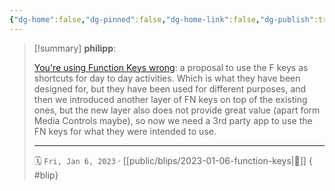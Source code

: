 ```yaml
---
{"dg-home":false,"dg-pinned":false,"dg-home-link":false,"dg-publish":true,"tags":["dgblip"],"created-date":"2023-01-06T00:00:00","disabled rules":["yaml-title","yaml-title-alias","file-name-heading"],"title":"philipp @ 2023-01-06","dg-permalink":"2023/01/06/function-keys/","updated-date":"2025-04-30T22:27:37","dg-path":"blips/2023-01-06-function-keys.md","permalink":"/2023/01/06/function-keys/","dgPassFrontmatter":true}
---
```


> [!summary] **philipp**:
>
> [You're using Function Keys wrong](https://mxgrn.com/blog/function-keys-productivity-trick): a proposal to use the F keys as shortcuts for day to day activities. Which is what they have been designed for, but they have been used for different purposes, and then we introduced another layer of FN keys on top of the existing ones, but the new layer also does not provide great value (apart form Media Controls maybe), so now we need a 3rd party app to use the FN keys for what they were intended to use.
> - - -
>
> 🗓️ `Fri, Jan 6, 2023` · [[public/blips/2023-01-06-function-keys\|🔗]]
{ #blip}

